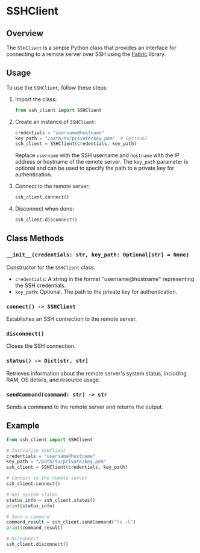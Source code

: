 # SSHClient

## Overview

The `SSHClient` is a simple Python class that provides an interface for connecting to a remote server over SSH using the [Fabric](https://www.fabfile.org/) library.

## Usage

To use the `SSHClient`, follow these steps:

1. Import the class:

    ```python
    from ssh_client import SSHClient
    ```

2. Create an instance of `SSHClient`:

    ```python
    credentials = "username@hostname"
    key_path = "/path/to/private/key.pem"  # Optional
    ssh_client = SSHClient(credentials, key_path)
    ```

   Replace `username` with the SSH username and `hostname` with the IP address or hostname of the remote server. The `key_path` parameter is optional and can be used to specify the path to a private key for authentication.

3. Connect to the remote server:

    ```python
    ssh_client.connect()
    ```

4. Disconnect when done:

    ```python
    ssh_client.disconnect()
    ```

## Class Methods

### `__init__(credentials: str, key_path: Optional[str] = None)`

Constructor for the `SSHClient` class.

- `credentials`: A string in the format "username@hostname" representing the SSH credentials.
- `key_path`: Optional. The path to the private key for authentication.

### `connect() -> SSHClient`

Establishes an SSH connection to the remote server.

### `disconnect()`

Closes the SSH connection.

### `status() -> Dict[str, str]`

Retrieves information about the remote server's system status, including RAM, OS details, and resource usage.

### `sendCommand(command: str) -> str`

Sends a command to the remote server and returns the output.

## Example

```python
from ssh_client import SSHClient

# Initialize SSHClient
credentials = "username@hostname"
key_path = "/path/to/private/key.pem"
ssh_client = SSHClient(credentials, key_path)

# Connect to the remote server
ssh_client.connect()

# Get system status
status_info = ssh_client.status()
print(status_info)

# Send a command
command_result = ssh_client.sendCommand("ls -l")
print(command_result)

# Disconnect
ssh_client.disconnect()

